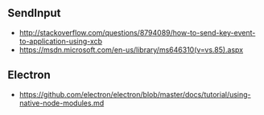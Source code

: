 ## SendInput

- http://stackoverflow.com/questions/8794089/how-to-send-key-event-to-application-using-xcb
- https://msdn.microsoft.com/en-us/library/ms646310(v=vs.85).aspx

## Electron

- https://github.com/electron/electron/blob/master/docs/tutorial/using-native-node-modules.md